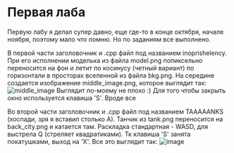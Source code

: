 # Первая лаба

Первую лабу я делал супер давно, еще где-то в конце октября, начале ноября, поэтому мало что помню. Но по заданиям все выполнено.

В первой части заголовочник и .cpp файл под названием inoprishelency. При его исполнении моделька из файла model.png попиксельно переносится на фон и летит
по косинусу (четный вариант) по горизонтали в просторах вселенной из файла bkg.png. На середине создается изображение middle_image.png, которое выглядит так:
![middle_image](https://user-images.githubusercontent.com/90345098/211560710-7c3411cb-f883-46d6-83ea-d0dd730d5226.png)
Выглядит по-моему не плохо :)
Для того чтобы закрыть окно используется клавиша 'S'. Вроде все

Во второй части заголовочник и .cpp файл под названием TAAAAANKS (хоспади, зря я вставил столько A). Танчик из tank.png переносится на back_city.png и катается там.
Раскладка стандартная - WASD, для выстрела Q (стреляет квадратиками). Тк клавиша 'S' занята покатушками, выход на 'X'. Все это выглядит так:
![image](https://user-images.githubusercontent.com/90345098/211561606-cdaeb288-8120-46ec-b106-4085a5c3e3da.png)
